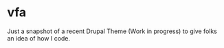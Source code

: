 # vfa

Just a snapshot of a recent Drupal Theme (Work in progress) to give folks an idea of how I code.
